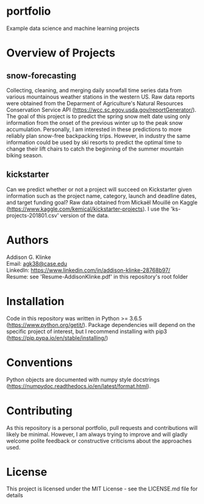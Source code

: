 # portfolio
Example data science and machine learning projects

# Overview of Projects

## snow-forecasting

Collecting, cleaning, and merging daily snowfall time series data from various mountainous weather stations in the western US. Raw data reports were obtained from the Deparment of Agriculture's Natural Resources Conservation Service API (https://wcc.sc.egov.usda.gov/reportGenerator/). The goal of this project is to predict the spring snow melt date using only information from the onset of the previous winter up to the peak snow accumulation. Personally, I am interested in these predictions to more reliably plan snow-free backpacking trips. However, in industry the same information could be used by ski resorts to predict the optimal time to change their lift chairs to catch the beginning of the summer mountain biking season.

## kickstarter

Can we predict whether or not a project will succeed on Kickstarter given information such as the project name, category, launch and deadline dates, and target funding goal? Raw data obtained from Mickaël Mouillé on Kaggle (https://www.kaggle.com/kemical/kickstarter-projects). I use the 'ks-projects-201801.csv' version of the data.

# Authors

Addison G. Klinke  
Email: agk38@case.edu  
LinkedIn: https://www.linkedin.com/in/addison-klinke-28768b97/  
Resume: see 'Resume-AddisonKlinke.pdf' in this repository's root folder  

# Installation

Code in this repository was written in Python >= 3.6.5 (https://www.python.org/getit/). Package dependencies will depend on the specific project of interest, but I recommend installing with pip3 (https://pip.pypa.io/en/stable/installing/)

# Conventions

Python objects are documented with numpy style docstrings (https://numpydoc.readthedocs.io/en/latest/format.html).

# Contributing

As this repository is a personal portfolio, pull requests and contributions will likely be minimal. However, I am always trying to improve and will gladly welcome polite feedback or constructive criticisms about the approaches used. 

# License

This project is licensed under the MIT License - see the LICENSE.md file for details
